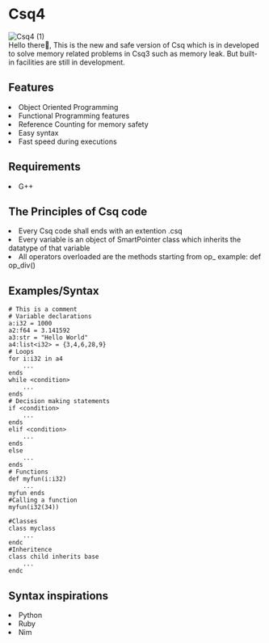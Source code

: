 # Csq4
![Csq4 (1)](https://user-images.githubusercontent.com/90708238/212843929-05cc3e4c-0b83-45be-8493-a423308c6fbc.png)
<br>
Hello there👋,
This is the new and safe version of Csq which is in developed to solve memory related problems in Csq3 such as memory leak.
But built-in facilities are still in development.
## Features
<li>Object Oriented Programming </li>
<li>Functional Programming features</li>
<li>Reference Counting for memory safety</li>
<li>Easy syntax</li>
<li>Fast speed during executions</li>

## Requirements
<li>G++</li>

## The Principles of Csq code
<li>Every Csq code shall ends with an extention .csq</li>
<li>Every variable is an object of SmartPointer class which inherits the datatype of that variable</li>
<li>All operators overloaded are the methods starting from op_ example: def op_div()</li>

## Examples/Syntax
```
# This is a comment
# Variable declarations
a:i32 = 1000
a2:f64 = 3.141592
a3:str = "Hello World"
a4:list<i32> = {3,4,6,28,9}
# Loops
for i:i32 in a4
    ...
ends
while <condition>
    ...
ends
# Decision making statements
if <condition>
    ...
ends
elif <condition>
    ...
ends
else
    ...
ends
# Functions
def myfun(i:i32)
    ...
myfun ends
#Calling a function
myfun(i32(34))

#Classes
class myclass
    ...
endc
#Inheritence 
class child inherits base
    ...
endc
```

## Syntax inspirations
<li>Python</li>
<li>Ruby</li>
<li>Nim</li>

